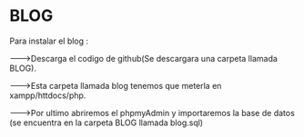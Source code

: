 # BLOG


Para instalar el blog :



--->Descarga el codigo de github(Se descargara una carpeta llamada BLOG).





--->Esta carpeta llamada blog tenemos que meterla en xampp/httdocs/php.







--->Por ultimo abriremos el phpmyAdmin y importaremos la base de datos (se encuentra en la carpeta BLOG llamada blog.sql) 
